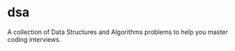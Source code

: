 # dsa
A collection of Data Structures and Algorithms problems to help you master coding interviews.
